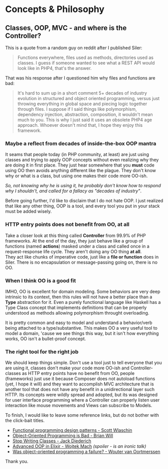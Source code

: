 # Concepts & Philosophy

## Classes, OOP, MVC - and where is the Controller?

This is a quote from a random guy on reddit after I published Siler:

> Functions everywhere, files used as methods, directories used as classes. I guess if someone wanted to see what a REST API would look like in PHP4, that's the answer.

That was his response after I questioned him why files and functions are bad:

> It's hard to sum up in a short comment 5+ decades of industry evolution in structured and object oriented programming, versus just throwing everything in global space and piecing logic together through files. I suppose if I said things like polymorphism, dependency injection, abstraction, composition, it wouldn't mean much to you. This is why I just said it uses an obsolete PHP4 age approach. Whoever doesn't mind that, I hope they enjoy this framework.

### Maybe a reflect from decades of inside-the-box OOP mantra

It seams that people today \(in PHP community, at least\) are just using classes and trying to apply OOP concepts without even realizing why they are doing it in first place. They just hear somewhere that you **must** code using OO then avoids anything different like the plague. They don't know why or what is a class, but using one makes their code more OO-ish.

_So, not knowing why he is using it, he probably don't know how to respond why I shouldn't, and called for a fallacy as "decades of industry"_.

Before going further, I'd like to disclaim that I do not hate OOP. I just realized that like any other thing, OOP is a tool, and every tool you put in your stack must be added wisely.

### HTTP entry points does not benefit from OO, at all

Take a closer look at this thing called **Controller** from 99.9% of PHP frameworks. At the end of the day, they just behave like a group of functions \(named **actions**\) masked under a class and called once in a request-response life cycle. They aren't doing any OO thing **at all**.  
They act like chunks of imperative code, just like a **file or function** does in Siler. There is no encapsulation or message-passing going on, there is no OO.

### When I think OO is a good fit

IMHO, OO is excellent for domain modeling. Some behaviors are very deep intrinsic to its context, then this rules will not have a better place than a **Type** abstraction for it. Even a purely functional language like Haskell has a Type Class concept that implements definitions that can be properly understood as methods allowing polymorphism throught overloading.

It is pretty common and easy to model and understand a behavior/verb being attached to a type/substantive. This makes OO a very useful tool to model a domain, 'cause we see things this way, but it isn't how everything works, OO isn't a bullet-proof concept.

### The right tool for the right job

We should keep things simple. Don't use a tool just to tell everyone that you are using it, classes don't make your code more OO-ish and Controller-classes as HTTP entry points have no benefit from OO, people \(frameworks\) just use it because Composer does not autoload functions \(yet, I hope it will\) and they want to accomplish MVC architecture that is another tool that does not have any benefit in a unidirectional layer such HTTP. Its concepts were wildly spread and adopted, but its was designed for user interface programming where a Controller can properly listen user interaction like mouse movements and Views can subscribe to Models.

To finish, I would like to leave some reference links, but do not bother with the click-bait titles.

* [Functional programming design patterns - Scott Wlaschin](https://www.youtube.com/watch?v=E8I19uA-wGY)
* [Object-Oriented Programming is Bad - Brian Will](https://www.youtube.com/watch?v=QM1iUe6IofM)
* [Stop Writing Classes - Jack Diederich](https://www.youtube.com/watch?v=o9pEzgHorH0)
* [Advanced OOP in Elixir - Wojtek Mach](https://www.youtube.com/watch?v=5EtV2JUU0Z4) _\(spoiler - is an ironic talk\)_
* [Was object-oriented programming a failure? - Wouter van Oortmerssen](https://www.quora.com/Was-object-oriented-programming-a-failure/answer/Wouter-van-Oortmerssen)

Thank you.

